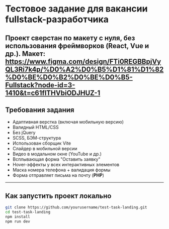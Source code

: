 # Тестовое задание для вакансии fullstack-разработчика
 
Проект сверстан по макету с нуля, без использования фреймворков (React, Vue и др.).
Макет: https://www.figma.com/design/FTi0REGBBpjVyQL3Ri7k4p/%D0%A2%D0%B5%D1%81%D1%82%D0%BE%D0%B2%D0%BE%D0%B5-Fullstack?node-id=3-1410&t=c61flTHVbiODJHUZ-1
---

## Требования задания

- Адаптивная верстка (включая мобильную версию)
- Валидный HTML/CSS
- Без jQuery
- SCSS, БЭМ-структура
- Использован сборщик Vite
- Слайдер в мобильной версии
- Видео в модальном окне (YouTube и др.)
- Всплывающая форма "Оставить заявку"
- Hover-эффекты у всех интерактивных элементов
- Маска номера телефона + валидация формы
- Форма отправляет письма на почту (**PHP**)

---

## Как запустить проект локально

```bash
git clone https://github.com/yourusername/test-task-landing.git
cd test-task-landing
npm install
npm run dev
